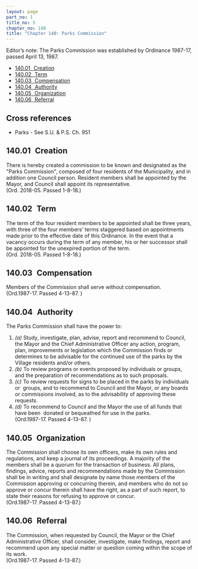 ```yaml
---
layout: page
part_no: 1
title_no: 5
chapter_no: 140
title: "Chapter 140: Parks Commission"
---
```


Editor’s note: The Parks Commission was established by Ordinance 1987-17,
passed April 13, 1987.

* [140.01   Creation](#14001-Creation)
* [140.02   Term](#14002-Term)
* [140.03   Compensation](#14003-Compensation)
* [140.04   Authority](#14004-Authority)
* [140.05   Organization](#14005-Organization)
* [140.06   Referral](#14006-Referral)

## Cross references

* Parks - See S.U. & P.S. Ch. 951

## 140.01   Creation

There is hereby created a commission to be known and designated as the
"Parks Commission", composed of four residents of the Municipality, and in
addition one Council person. Resident members shall be appointed by the Mayor,
and Council shall appoint its representative.  
(Ord. 2018-05. Passed 1-8-18.)

## 140.02   Term

The term of the four resident members to be appointed shall be three years,
with three of the four members’ terms staggered based on appointments made
prior to the effective date of this Ordinance. In the event that a vacancy
occurs during the term of any member, his or her successor shall be appointed
for the unexpired portion of the term.  
(Ord. 2018-05. Passed 1-8-18.)

## 140.03   Compensation

Members of the Commission shall serve without compensation.  
(Ord.1987-17. Passed 4-13-87. )

## 140.04   Authority

The Parks Commission shall have the power to:

1. _(a)_ Study, investigate, plan, advise, report and recommend to Council, the
Mayor and the Chief Administrative Officer any action, program, plan,
improvements or legislation which the Commission finds or determines to be
advisable for the continued use of the parks by the Village residents and/or
others.
2. _(b)_ To review programs or events proposed by individuals or groups, and
the preparation of recommendations as to such proposals.
3. _(c)_ To review requests for signs to be placed in the parks by individuals
or  groups, and to recommend to Council and the Mayor, or any boards or
commissions involved, as to the advisability of approving these requests.
4. _(d)_ To recommend to Council and the Mayor the use of all funds that have
been  donated or bequeathed for use in the parks.  
(Ord.1987-17. Passed 4-13-87. )

## 140.05   Organization

The Commission shall choose its own officers, make its own rules and
regulations, and keep a journal of its proceedings. A majority of the members
shall be a quorum for the transaction of business. All plans, findings, advice,
reports and recommendations made by the Commission shall be in writing and
shall designate by name those members of the Commission approving or concurring
therein, and members who do not so approve or concur therein shall have the
right, as a part of such report, to state their reasons for refusing to approve
or concur.  
(Ord.1987-17. Passed 4-13-87.)

## 140.06   Referral

The Commission, when requested by Council, the Mayor or the Chief
Administrative Officer, shall consider, investigate, make findings, report and
recommend upon any special matter or question coming within the scope of its
work.  
(Ord.1987-17. Passed 4-13-87.)
